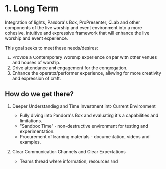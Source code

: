 # 1. Long Term

Integration of lights, Pandora's Box, ProPresenter, QLab and other components of the live worship and event environment into a more cohesive, intuitive and expressive framework that will enhance the live worship and event experience.

This goal seeks to meet these needs/desires:

1. Provide a Contemporary Worship experience on par with other venues and houses of worship.
2. Drive attendance and engagement for the congregation.
3. Enhance the operator/performer experience, allowing for more creativity and expression of craft.
## How do we get there?

1. Deeper Understanding and Time Investment into Current Environment

	-  Fully diving into Pandora's Box and evaluating it's a capabilities and limitations.
	-  "Sandbox Time" - non-destructive environment for testing and experimentation.
	-  Procurement of learning materials - documentation, videos and examples.

2. Clear Communication Channels and Clear Expectations

	- Teams thread where information, resources and 



